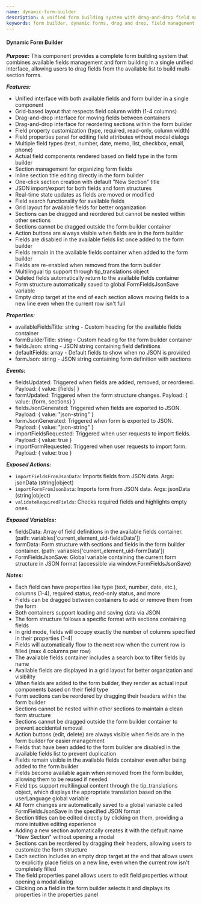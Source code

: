 ```yaml
---
name: dynamic-form-builder
description: A unified form building system with drag-and-drop field management, combining available fields and form builder in a single component.
keywords: form builder, dynamic forms, drag and drop, field management, form sections, grid layout, field properties
---
```


#### Dynamic Form Builder

***Purpose:***
This component provides a complete form building system that combines available fields management and form building in a single unified interface, allowing users to drag fields from the available list to build multi-section forms.

***Features:***
- Unified interface with both available fields and form builder in a single component
- Grid-based layout that respects field column width (1-4 columns)
- Drag-and-drop interface for moving fields between containers
- Drag-and-drop interface for reordering sections within the form builder
- Field property customization (type, required, read-only, column width)
- Field properties panel for editing field attributes without modal dialogs
- Multiple field types (text, number, date, memo, list, checkbox, email, phone)
- Actual field components rendered based on field type in the form builder
- Section management for organizing form fields
- Inline section title editing directly in the form builder
- One-click section creation with default "New Section" title
- JSON import/export for both fields and form structures
- Real-time state updates as fields are moved or modified
- Field search functionality for available fields
- Grid layout for available fields for better organization
- Sections can be dragged and reordered but cannot be nested within other sections
- Sections cannot be dragged outside the form builder container
- Action buttons are always visible when fields are in the form builder
- Fields are disabled in the available fields list once added to the form builder
- Fields remain in the available fields container when added to the form builder
- Fields are re-enabled when removed from the form builder
- Multilingual tip support through tip_translations object
- Deleted fields automatically return to the available fields container
- Form structure automatically saved to global FormFieldsJsonSave variable
- Empty drop target at the end of each section allows moving fields to a new line even when the current row isn't full

***Properties:***
- availableFieldsTitle: string - Custom heading for the available fields container
- formBuilderTitle: string - Custom heading for the form builder container
- fieldsJson: string - JSON string containing field definitions
- defaultFields: array - Default fields to show when no JSON is provided
- formJson: string - JSON string containing form definition with sections

***Events:***
- fieldsUpdated: Triggered when fields are added, removed, or reordered. Payload: { value: [fields] }
- formUpdated: Triggered when the form structure changes. Payload: { value: {form, sections} }
- fieldsJsonGenerated: Triggered when fields are exported to JSON. Payload: { value: "json-string" }
- formJsonGenerated: Triggered when form is exported to JSON. Payload: { value: "json-string" }
- importFieldsRequested: Triggered when user requests to import fields. Payload: { value: true }
- importFormRequested: Triggered when user requests to import form. Payload: { value: true }

***Exposed Actions:***
- `importFieldsFromJsonData`: Imports fields from JSON data. Args: jsonData (string|object)
- `importFormFromJsonData`: Imports form from JSON data. Args: jsonData (string|object)
- `validateRequiredFields`: Checks required fields and highlights empty ones.

***Exposed Variables:***
- fieldsData: Array of field definitions in the available fields container. (path: variables['current_element_uid-fieldsData'])
- formData: Form structure with sections and fields in the form builder container. (path: variables['current_element_uid-formData'])
- FormFieldsJsonSave: Global variable containing the current form structure in JSON format (accessible via window.FormFieldsJsonSave)

***Notes:***
- Each field can have properties like type (text, number, date, etc.), columns (1-4), required status, read-only status, and more
- Fields can be dragged between containers to add or remove them from the form
- Both containers support loading and saving data via JSON
- The form structure follows a specific format with sections containing fields
- In grid mode, fields will occupy exactly the number of columns specified in their properties (1-4)
- Fields will automatically flow to the next row when the current row is filled (max 4 columns per row)
- The available fields container includes a search box to filter fields by name
- Available fields are displayed in a grid layout for better organization and visibility
- When fields are added to the form builder, they render as actual input components based on their field type
- Form sections can be reordered by dragging their headers within the form builder
- Sections cannot be nested within other sections to maintain a clean form structure
- Sections cannot be dragged outside the form builder container to prevent accidental removal
- Action buttons (edit, delete) are always visible when fields are in the form builder for easier management
- Fields that have been added to the form builder are disabled in the available fields list to prevent duplication
- Fields remain visible in the available fields container even after being added to the form builder
- Fields become available again when removed from the form builder, allowing them to be reused if needed
- Field tips support multilingual content through the tip_translations object, which displays the appropriate translation based on the userLanguage global variable
- All form changes are automatically saved to a global variable called FormFieldsJsonSave in the specified JSON format
- Section titles can be edited directly by clicking on them, providing a more intuitive editing experience
- Adding a new section automatically creates it with the default name "New Section" without opening a modal
- Sections can be reordered by dragging their headers, allowing users to customize the form structure
- Each section includes an empty drop target at the end that allows users to explicitly place fields on a new line, even when the current row isn't completely filled
- The field properties panel allows users to edit field properties without opening a modal dialog
- Clicking on a field in the form builder selects it and displays its properties in the properties panel